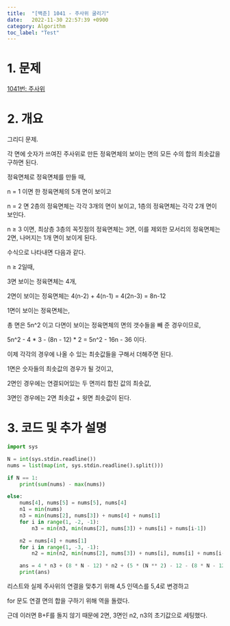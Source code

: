 ```yaml
---
title:  "[백준] 1041 - 주사위 굴리기"
date:   2022-11-30 22:57:39 +0900
category: Algorithm
toc_label: "Test"
---
```


# 1. 문제
[1041번: 주사위](https://www.acmicpc.net/problem/1041)

# 2. 개요
그리디 문제.

각 면에 숫자가 쓰여진 주사위로 만든 정육면체의 보이는 면의 모든 수의 합의 최솟값을 구하면 된다.

정육면체로 정육면체를 만들 때,

n = 1 이면 한 정육면체의 5개 면이 보이고

n = 2 면 2층의 정육면체는 각각 3개의 면이 보이고, 1층의 정육면체는 각각 2개 면이 보인다.

n ≥ 3 이면, 최상층 3층의 꼭짓점의 정육면체는 3면, 이를 제외한 모서리의 정육면체는 2면, 나머지는 1개 면이 보이게 된다.

수식으로 나타내면 다음과 같다.

n ≥ 2일때, 

3면 보이는 정육면체는 4개, 

2면이 보이는 정육면체는 4(n-2) + 4(n-1) = 4(2n-3) = 8n-12

1면이 보이는 정육면체는,

총 면은 5n^2 이고 다면이 보이는 정육면체의 면의 갯수들을 빼 준 경우이므로,

5n^2 - 4 * 3 - (8n - 12) * 2 = 5n^2 - 16n - 36 이다.

이제 각각의 경우에 나올 수 있는 최솟값들을 구해서 더해주면 된다.

1면은 숫자들의 최솟값의 경우가 될 것이고,

2면인 경우에는 연결되어있는 두 면끼리 합친 값의 최솟값,

3면인 경우에는 2면 최솟값 + 윗면 최솟값이 된다.

# 3. 코드 및 추가 설명
```python
import sys

N = int(sys.stdin.readline())
nums = list(map(int, sys.stdin.readline().split()))

if N == 1:
    print(sum(nums) - max(nums))

else:
    nums[4], nums[5] = nums[5], nums[4]
    n1 = min(nums)
    n3 = min(nums[2], nums[3]) + nums[4] + nums[1]
    for i in range(1, -2, -1):
        n3 = min(n3, min(nums[2], nums[3]) + nums[i] + nums[i-1])

    n2 = nums[4] + nums[1]
    for i in range(1, -3, -1):
        n2 = min(n2, min(nums[2], nums[3]) + nums[i], nums[i] + nums[i-1])

    ans = 4 * n3 + (8 * N - 12) * n2 + (5 * (N ** 2) - 12 - (8 * N - 12) * 2) * n1
    print(ans)
```

리스트와 실제 주사위의 연결을 맞추기 위해 4,5 인덱스를 5,4로 변경하고

for 문도 연결 면의 합을 구하기 위해 역을 돌렸다.

근데 이러면 B+F를 돌지 않기 때문에 2면, 3면인 n2, n3의 초기값으로 세팅했다.
